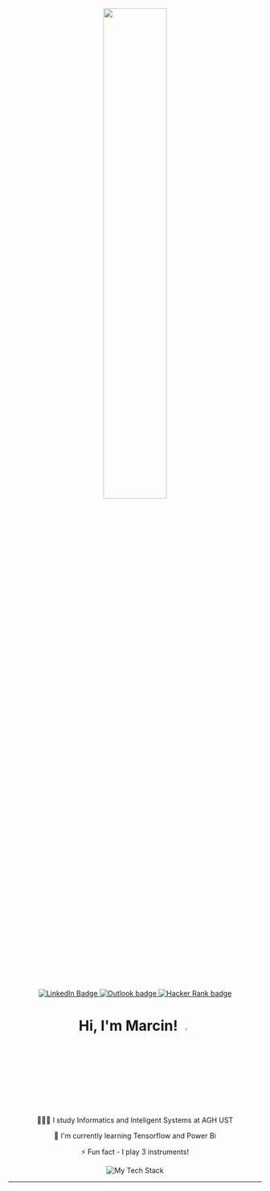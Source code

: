 <div id="header" align="center">
  <img src="https://user-images.githubusercontent.com/81770791/228799580-3d5d7ffa-abc0-4426-961b-096760674c33.gif" width="50%"/>
  <div class="badges">
    <a href="https://www.linkedin.com/in/marcin-zub-615500237?lipi=urn%3Ali%3Apage%3Ad_flagship3_profile_view_base_contact_details%3B%2F6VeYqaPSbSqdLe0So4Xwg%3D%3D">
      <img src="https://img.shields.io/badge/LinkedIn-blue?style=for-the-badge&logo=linkedin&logoColor=white" alt="LinkedIn Badge"/>
    </a>
    <a href="mailto:marcin_zub@outlook.com?subject=[GitHub]">
      <img src="https://img.shields.io/badge/outlook-1DA1F2?style=for-the-badge&logo=microsoftoutlook&logoColor=white" alt="Outlook badge"/>
    </a>
    <a href="https://www.hackerrank.com/marcin_zub">
      <img src="https://img.shields.io/badge/hacker_rank-000?style=for-the-badge&logo=hackerrank&logoColor=white" alt="Hacker Rank badge">
    </a>
  </div>
  <h1>
    Hi, I'm Marcin!
    <img src="https://user-images.githubusercontent.com/81770791/228804794-f344caca-00ec-41e3-a535-5398a75b8b86.gif" alt="waving hand" width="4%">
  </h1>
</div>



<div id="about-me" align="center" markdown=1>
  <p>👨🏻‍🎓 I study Informatics and Inteligent Systems at AGH UST</p>

  <p>🧠 I'm currently learning Tensorflow and Power Bi</p>

  <p>⚡️ Fun fact - I play 3 instruments!</p>
  
<!--   Data Analyst | ML Engineer | Python Developer -->

<img src="https://github-readme-tech-stack.vercel.app/api/cards?fontSize=19&lineCount=5&line1=python,python,auto;c,C,09b87c;c%2B%2B,C%2B%2B,auto;&line2=mysql,mysql,a9a572;postgresql,postgresql,d7931e;&line3=anaconda,anaconda,d35855;numpy,numpy,5a6caf;pandas,pandas,bb8fb3;&line4=jupyter,Jupyter_notebook,6c6742;scikitlearn,SciKit_Learn,fb5397;&line5=git,Git,33d6ed;github,Github,4aa7f1;visualstudiocode,VS_Code,1e754a;" alt="My Tech Stack" />
</div>

  
---


<!-- <div id="stats" align="center" markdown=1>
  <h3>My stats: </h3>
  <img src="https://github-readme-stats.vercel.app/api?username=MarcinZ20">
  <img src="https://github-readme-stats.vercel.app/api/top-langs/?username=MarcinZ20">
</div> -->
